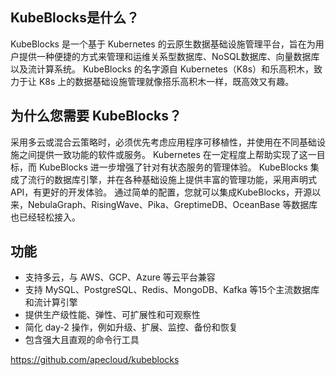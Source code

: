 ## KubeBlocks是什么？
KubeBlocks 是一个基于 Kubernetes 的云原生数据基础设施管理平台，旨在为用户提供一种便捷的方式来管理和运维关系型数据库、NoSQL数据库、向量数据库以及流计算系统。
KubeBlocks 的名字源自 Kubernetes（K8s）和乐高积木，致力于让 K8s 上的数据基础设施管理就像搭乐高积木一样，既高效又有趣。

## 为什么您需要 KubeBlocks？
采用多云或混合云策略时，必须优先考虑应用程序可移植性，并使用在不同基础设施之间提供一致功能的软件或服务。 Kubernetes 在一定程度上帮助实现了这一目标，而 KubeBlocks 进一步增强了针对有状态服务的管理体验。 KubeBlocks 集成了流行的数据库引擎，并在各种基础设施上提供丰富的管理功能，采用声明式 API，有更好的开发体验。
通过简单的配置，您就可以集成KubeBlocks，开源以来，NebulaGraph、RisingWave、Pika、GreptimeDB、OceanBase 等数据库也已经轻松接入。

## 功能
* 支持多云，与 AWS、GCP、Azure 等云平台兼容
* 支持 MySQL、PostgreSQL、Redis、MongoDB、Kafka 等15个主流数据库和流计算引擎
* 提供生产级性能、弹性、可扩展性和可观察性
* 简化 day-2 操作，例如升级、扩展、监控、备份和恢复
* 包含强大且直观的命令行工具

https://github.com/apecloud/kubeblocks